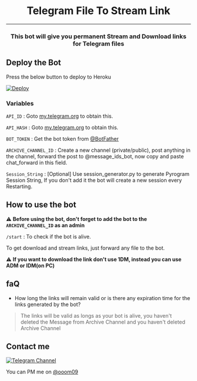 <h1 align="center">Telegram File To Stream Link</h1>

<hr>

<h3 align='center'>
    This bot will give you permanent Stream and Download links for Telegram files
</h3>


## Deploy the Bot

Press the below button to deploy to Heroku

[![Deploy](https://www.herokucdn.com/deploy/button.svg)](https://heroku.com/deploy?template=https://github.com/ElJoker63/FileToLink)


### Variables

`API_ID` : Goto [my.telegram.org](https://my.telegram.org) to obtain this.

`API_HASH` : Goto [my.telegram.org](https://my.telegram.org) to obtain this.

`BOT_TOKEN` : Get the bot token from [@BotFather](https://telegram.dog/BotFather)

`ARCHIVE_CHANNEL_ID` : Create a new channel (private/public), post anything in the channel, forward the post to @message_ids_bot, now copy and paste chat_forward in this field. 

`Session_String` : [Optional] Use session_generator.py to generate Pyrogram Session String, If you don't add it the bot will create a new session every Restarting.


## How to use the bot

:warning: **Before using the  bot, don't forget to add the bot to the `ARCHIVE_CHANNEL_ID` as an admin**
 
`/start` : To check if the bot is alive.

To get download and stream links, just forward any file to the bot.

:warning: **If you want to download the link don't use 1DM, instead you can use ADM or IDM(on PC)**

## faQ

- How long the links will remain valid or is there any expiration time for the links generated by the bot?
> The links will be valid as longs as your bot is alive, you haven't deleted the Message from Archive Channel and you haven't deleted Archive Channel

## Contact me

[![Telegram Channel](https://img.shields.io/static/v1?label=Join&message=Telegram%20Channel&color=blueviolet&style=for-the-badge&logo=telegram&logoColor=violet)](https://telegram.me/shadow_bots)


You can PM me on [@ooom09](https://telegram.me/ooom09)

